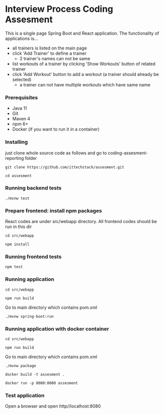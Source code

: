 
# Interview Process Coding Assesment

This is a single page Spring Boot and React application. The functionality of applications is...
* all trainers is listed on the main page
* click 'Add Trainer' to define a trainer
    * 2 trainer's names can not be same
* list workouts of a trainer by clicking 'Show Workouts' button of related trainer
* click 'Add Workout' button to add a workout (a trainer should already be selected)
    * a trainer can not have multiple workouts which have same name
    

### Prerequisites

* Java 11
* Git
* Maven 4
* npm 6+
* Docker (if you want to run it in a container)

### Installing

just clone whole source code as follows and go to coding-assesment-reporting folder
```
git clone https://github.com/ittechstack/assesment.git
```
```
cd assesment
```

### Running backend tests

```
./mvnw test
```

### Prepare frontend: install npm packages
React codes are under src/webapp directory. All frontend codes should be run in this dir

```
cd src/webapp
```

```
npm install
```

### Running frontend tests

```
npm test
```

### Running application

```
cd src/webapp
```

```
npm run build
```
Go to main directory which contains pom.xml
```
./mvnw spring-boot:run
```

### Running application with docker container

```
cd src/webapp
```

```
npm run build
```
Go to main directory which contains pom.xml

```
./mvnw package
```

```
docker build -t assesment .
```

```
docker run -p 8080:8080 assesment
```

### Test application

Open a browser and open http//localhost:8080

